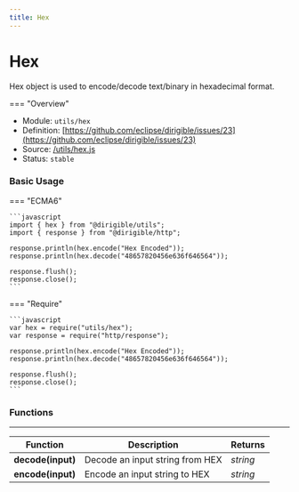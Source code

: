```yaml
---
title: Hex
---
```


Hex
===

Hex object is used to encode/decode text/binary in hexadecimal format.

=== "Overview"
- Module: `utils/hex`
- Definition: [https://github.com/eclipse/dirigible/issues/23](https://github.com/eclipse/dirigible/issues/23)
- Source: [/utils/hex.js](https://github.com/eclipse/dirigible/blob/master/components/api-utils/src/main/resources/META-INF/dirigible/utils/hex.js)
- Status: `stable`


### Basic Usage

=== "ECMA6"

    ```javascript
    import { hex } from "@dirigible/utils";
    import { response } from "@dirigible/http";

    response.println(hex.encode("Hex Encoded"));
    response.println(hex.decode("48657820456e636f646564"));

    response.flush();
    response.close();
    ```

=== "Require"

    ```javascript
    var hex = require("utils/hex");
    var response = require("http/response");

    response.println(hex.encode("Hex Encoded"));
    response.println(hex.decode("48657820456e636f646564"));

    response.flush();
    response.close();
    ```


### Functions

---

Function     | Description | Returns
------------ | ----------- | --------
**decode(input)**   | Decode an input string from HEX | *string*
**encode(input)**   | Encode an input string to HEX | *string*
